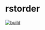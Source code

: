 # rstorder
[![build](https://github.com/pr1vetdruk/restorder/workflows/build/badge.svg)](https://github.com/pr1vetdruk/restorder/actions/workflows/ci.yml)
